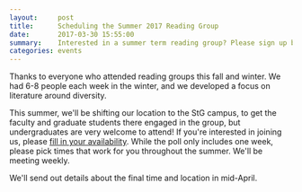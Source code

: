 ```yaml
---
layout:     post
title:      Scheduling the Summer 2017 Reading Group
date:       2017-03-30 15:55:00
summary:    Interested in a summer term reading group? Please sign up by April 16.
categories: events
---
```


Thanks to everyone who attended reading groups this fall and winter. We had 6-8 people
each week in the winter, and we developed a focus on literature around diversity.

This summer, we'll be shifting our location to the StG campus, to get the faculty and
graduate students there engaged in the group, but undergraduates are very welcome to 
attend! If you're interested in joining us, please [fill in your availability](http://doodle.com/poll/e74x3826xnts4tu2). While the poll only includes one week, please pick times that work for you throughout 
the summer. We'll be meeting weekly.

We'll send out details about the final time and location in mid-April.
